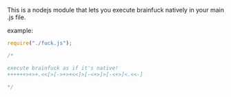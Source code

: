 This is a nodejs module that lets you execute brainfuck natively in your main .js file.

example:

```JavaScript
require("./fuck.js");

/*

execute brainfuck as if it's native!
++++++>+>+.<<[>[->+>+<<]>[-<+>]>[-<+>]<.<<-]

*/
```